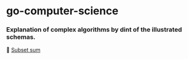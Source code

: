 # go-computer-science

### Explanation of complex algorithms by dint of the illustrated schemas.

📌 [Subset sum](subset_sum/subset_sum.pdf)
